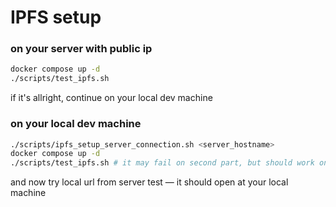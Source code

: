 # IPFS setup

### on your server with public ip
```sh
docker compose up -d
./scripts/test_ipfs.sh
```

if it's allright, continue on your local dev machine

### on your local dev machine
```sh
./scripts/ipfs_setup_server_connection.sh <server_hostname>
docker compose up -d
./scripts/test_ipfs.sh # it may fail on second part, but should work on first
```

and now try local url from server test — it should open at your local machine
